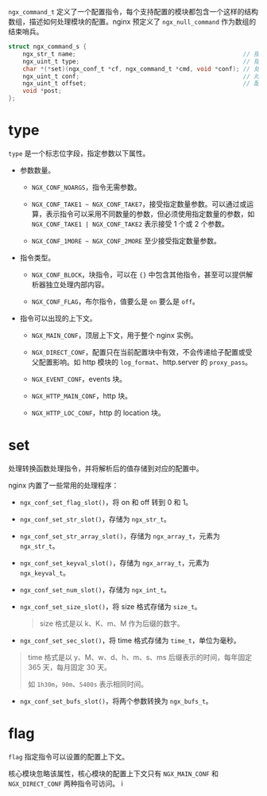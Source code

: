 `ngx_command_t` 定义了一个配置指令，每个支持配置的模块都包含一个这样的结构数组，描述如何处理模块的配置。nginx 预定义了 `ngx_null_command` 作为数组的结束哨兵。

```c
struct ngx_command_s {
    ngx_str_t name;                                               // 指令名
    ngx_uint_t type;                                              // 指令类型
    char *(*set)(ngx_conf_t *cf, ngx_command_t *cmd, void *conf); // 处理转换函数
    ngx_uint_t conf;                                              // 对应的配置上下文
    ngx_uint_t offset;                                            // 配置上下文中对应字段的偏移
    void *post;
};
```

# type

`type` 是一个标志位字段，指定参数以下属性。

- 参数数量。

  - `NGX_CONF_NOARGS`，指令无需参数。

  - `NGX_CONF_TAKE1 ~ NGX_CONF_TAKE7`，接受指定数量参数。可以通过或运算，表示指令可以采用不同数量的参数，但必须使用指定数量的参数，如 `NGX_CONF_TAKE1 | NGX_CONF_TAKE2` 表示接受 1 个或 2 个参数。

  - `NGX_CONF_1MORE ~ NGX_CONF_2MORE` 至少接受指定数量参数。

- 指令类型。

  - `NGX_CONF_BLOCK`，块指令，可以在 `{}` 中包含其他指令，甚至可以提供解析器独立处理内部内容。

  - `NGX_CONF_FLAG`，布尔指令，值要么是 `on` 要么是 `off`。

- 指令可以出现的上下文。

  - `NGX_MAIN_CONF`，顶层上下文，用于整个 nginx 实例。

  - `NGX_DIRECT_CONF`，配置只在当前配置块中有效，不会传递给子配置或受父配置影响。如 http 模块的 `log_format`、http.server 的 `proxy_pass`。

  - `NGX_EVENT_CONF`，events 块。

  - `NGX_HTTP_MAIN_CONF`，http 块。

  - `NGX_HTTP_LOC_CONF`，http 的 location 块。

# set

处理转换函数处理指令，并将解析后的值存储到对应的配置中。

nginx 内置了一些常用的处理程序：

- `ngx_conf_set_flag_slot()`，将 on 和 off 转到 0 和 1。

- `ngx_conf_set_str_slot()`，存储为 `ngx_str_t`。

- `ngx_conf_set_str_array_slot()`，存储为 `ngx_array_t`，元素为 `ngx_str_t`。

- `ngx_conf_set_keyval_slot()`，存储为 `ngx_array_t`，元素为 `ngx_keyval_t`。

- `ngx_conf_set_num_slot()`，存储为 `ngx_int_t`。

- `ngx_conf_set_size_slot()`，将 size 格式存储为 `size_t`。

  > size 格式是以 k、K、m、M 作为后缀的数字。

- `ngx_conf_set_sec_slot()`，将 time 格式存储为 `time_t`，单位为毫秒。

> time 格式是以 y、M、w、d、h、m、s、ms 后缀表示的时间，每年固定 365 天，每月固定 30 天。
>
> 如 `1h30m`，`90m`、`5400s` 表示相同时间。

- `ngx_conf_set_bufs_slot()`，将两个参数转换为 `ngx_bufs_t`。

# flag

`flag` 指定指令可以设置的配置上下文。

核心模块忽略该属性，核心模块的配置上下文只有 `NGX_MAIN_CONF` 和 `NGX_DIRECT_CONF` 两种指令可访问。
i